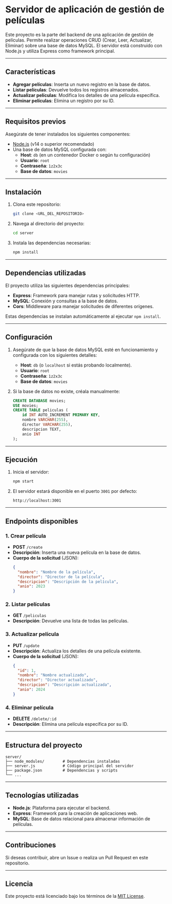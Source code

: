 # Servidor de aplicación de gestión de películas

Este proyecto es la parte del backend de una aplicación de gestión de películas. Permite realizar operaciones CRUD (Crear, Leer, Actualizar, Eliminar) sobre una base de datos MySQL. El servidor está construido con Node.js y utiliza Express como framework principal.

---

## Características

- **Agregar películas**: Inserta un nuevo registro en la base de datos.
- **Listar películas**: Devuelve todos los registros almacenados.
- **Actualizar películas**: Modifica los detalles de una película específica.
- **Eliminar películas**: Elimina un registro por su ID.

---

## Requisitos previos

Asegúrate de tener instalados los siguientes componentes:

- [Node.js](https://nodejs.org/) (v14 o superior recomendado)
- Una base de datos MySQL configurada con:
  - **Host**: `db` (en un contenedor Docker o según tu configuración)
  - **Usuario**: `root`
  - **Contraseña**: `1z2x3c`
  - **Base de datos**: `movies`

---

## Instalación

1. Clona este repositorio:
   ```bash
   git clone <URL_DEL_REPOSITORIO>
   ```

2. Navega al directorio del proyecto:
   ```bash
   cd server
   ```

3. Instala las dependencias necesarias:
   ```bash
   npm install
   ```

---

## Dependencias utilizadas

El proyecto utiliza las siguientes dependencias principales:

- **Express**: Framework para manejar rutas y solicitudes HTTP.
- **MySQL**: Conexión y consultas a la base de datos.
- **Cors**: Middleware para manejar solicitudes de diferentes orígenes.

Estas dependencias se instalan automáticamente al ejecutar `npm install`.

---

## Configuración

1. Asegúrate de que la base de datos MySQL esté en funcionamiento y configurada con los siguientes detalles:
   - **Host**: `db` (o `localhost` si estás probando localmente).
   - **Usuario**: `root`
   - **Contraseña**: `1z2x3c`
   - **Base de datos**: `movies`

2. Si la base de datos no existe, créala manualmente:
   ```sql
   CREATE DATABASE movies;
   USE movies;
   CREATE TABLE peliculas (
       id INT AUTO_INCREMENT PRIMARY KEY,
       nombre VARCHAR(255),
       director VARCHAR(255),
       descripcion TEXT,
       anio INT
   );
   ```

---

## Ejecución

1. Inicia el servidor:
   ```bash
   npm start
   ```

2. El servidor estará disponible en el puerto `3001` por defecto:
   ```
   http://localhost:3001
   ```

---

## Endpoints disponibles

### 1. **Crear película**
- **POST** `/create`
- **Descripción**: Inserta una nueva película en la base de datos.
- **Cuerpo de la solicitud** (JSON):
  ```json
  {
    "nombre": "Nombre de la película",
    "director": "Director de la película",
    "descripcion": "Descripción de la película",
    "anio": 2023
  }
  ```

### 2. **Listar películas**
- **GET** `/peliculas`
- **Descripción**: Devuelve una lista de todas las películas.

### 3. **Actualizar película**
- **PUT** `/update`
- **Descripción**: Actualiza los detalles de una película existente.
- **Cuerpo de la solicitud** (JSON):
  ```json
  {
    "id": 1,
    "nombre": "Nombre actualizado",
    "director": "Director actualizado",
    "descripcion": "Descripción actualizada",
    "anio": 2024
  }
  ```

### 4. **Eliminar película**
- **DELETE** `/delete/:id`
- **Descripción**: Elimina una película específica por su ID.

---

## Estructura del proyecto

```plaintext
server/
├── node_modules/        # Dependencias instaladas
├── server.js            # Código principal del servidor
├── package.json         # Dependencias y scripts
└── ...
```

---

## Tecnologías utilizadas

- **Node.js**: Plataforma para ejecutar el backend.
- **Express**: Framework para la creación de aplicaciones web.
- **MySQL**: Base de datos relacional para almacenar información de películas.

---

## Contribuciones

Si deseas contribuir, abre un Issue o realiza un Pull Request en este repositorio.

---

## Licencia

Este proyecto está licenciado bajo los términos de la [MIT License](LICENSE).